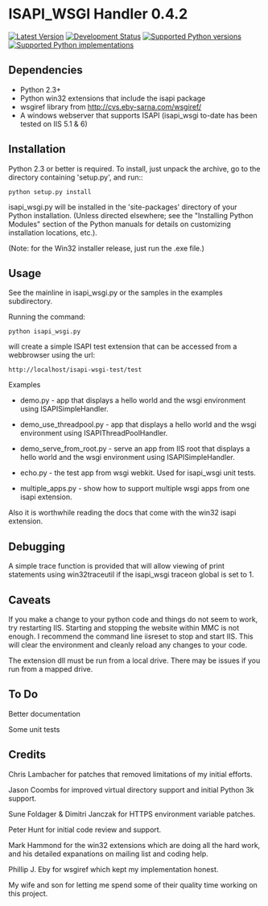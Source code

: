 # ISAPI_WSGI Handler 0.4.2 

[![Latest Version](https://img.shields.io/pypi/v/isapi-wsgi.svg)](https://pypi.python.org/pypi/isapi-wsgi/)
[![Development Status](https://img.shields.io/pypi/status/isapi-wsgi.svg)](https://pypi.python.org/pypi/isapi-wsgi/)
[![Supported Python versions](https://img.shields.io/pypi/pyversions/isapi-wsgi.svg)](https://pypi.python.org/pypi/isapi-wsgi/)
[![Supported Python implementations](https://img.shields.io/pypi/implementation/isapi-wsgi.svg)](https://pypi.python.org/pypi/isapi-wsgi/)

## Dependencies 

 * Python 2.3+
 * Python win32 extensions that include the isapi package
 * wsgiref library from http://cvs.eby-sarna.com/wsgiref/
 * A windows webserver that supports ISAPI
    (isapi_wsgi to-date has been tested on IIS 5.1 & 6)

## Installation

Python 2.3 or better is required.  To install, just unpack the archive, go to the
directory containing 'setup.py', and run::

    python setup.py install

isapi_wsgi.py will be installed in the 'site-packages' directory of your Python
installation.  (Unless directed elsewhere; see the "Installing Python
Modules" section of the Python manuals for details on customizing
installation locations, etc.).

(Note: for the Win32 installer release, just run the .exe file.)

## Usage

See the mainline in isapi_wsgi.py or the samples in the examples subdirectory.

Running the command:

    python isapi_wsgi.py 

will create a simple ISAPI test extension that can be accessed from a
webbrowser using the url:

    http://localhost/isapi-wsgi-test/test

Examples

 * demo.py - app that displays a hello world and the wsgi environment using
   ISAPISimpleHandler.

 * demo_use_threadpool.py - app that displays a hello world and the wsgi
   environment using ISAPIThreadPoolHandler.

 * demo_serve_from_root.py - serve an app from IIS root that displays a hello world 
   and the wsgi environment using ISAPISimpleHandler.
 
 * echo.py - the test app from wsgi webkit. Used for isapi_wsgi unit tests.

 * multiple_apps.py - show how to support multiple wsgi apps from one isapi extension.

Also it is worthwhile reading the docs that come with the win32 isapi extension.

## Debugging

A simple trace function is provided that will allow viewing of print statements
using win32traceutil if the isapi_wsgi traceon global is set to 1.

## Caveats

If you make a change to your python code and things do not seem to work, try
restarting IIS. Starting and stopping the website within MMC is not enough.
I recommend the command line iisreset to stop and start IIS. This will clear
the environment and cleanly reload any changes to your code.

The extension dll must be run from a local drive. There may be issues if you
run from a mapped drive.

## To Do

Better documentation

Some unit tests

## Credits

Chris Lambacher for patches that removed limitations of my initial efforts.

Jason Coombs for improved virtual directory support and initial Python 3k support.

Sune Foldager & Dimitri Janczak for HTTPS environment variable patches.

Peter Hunt for initial code review and support.

Mark Hammond for the win32 extensions which are doing all the hard work, and his detailed
expanations on mailing list and coding help.

Phillip J. Eby for wsgiref which kept my implementation honest.

My wife and son for letting me spend some of their quality time working on this project.

